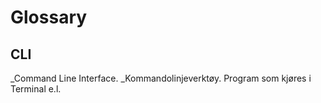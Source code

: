 # Glossary

## CLI

_Command Line Interface. _Kommandolinjeverktøy. Program som kjøres i Terminal e.l.

